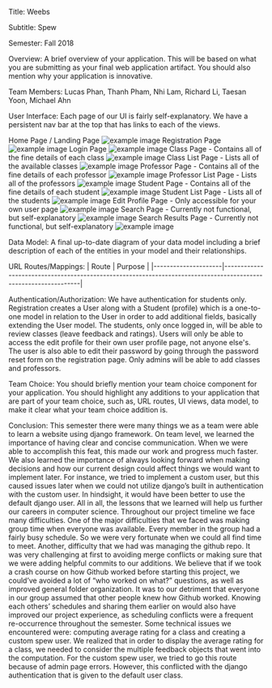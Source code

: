 Title: Weebs


Subtitle: Spew


Semester: Fall 2018


Overview: A brief overview of your application. This will be based on what you are submitting as your final web application artifact. You should also mention why your application is innovative.


Team Members: Lucas Phan, Thanh Pham, Nhi Lam, Richard Li, Taesan Yoon, Michael Ahn


User Interface: Each page of our UI is fairly self-explanatory. We have a persistent nav bar at the top that has links to each of the views.

Home Page / Landing Page
![example image](images_final/326HomePage.png)
Registration Page
![example image](images_final/326RegistrationPage.png)
Login Page
![example image](images_final/326LoginPage.png)
Class Page - Contains all of the fine details of each class
![example image](images_final/326ClassPage.png)
Class List Page - Lists all of the available classes
![example image](images_final/326ClassList.png)
Professor Page - Contains all of the fine details of each professor
![example image](images_final/326ProfessorPage.png)
Professor List Page - Lists all of the professors
![example image](images_final/326ProfessorList.png)
Student Page - Contains all of the fine details of each student
![example image](images_final/326StudentPage.png)
Student List Page - Lists all of the students
![example image](images_final/326StudentList.png)
Edit Profile Page - Only accessible for your own user page
![example image](images_final/326EditProfilePage.png)
Search Page - Currently not functional, but self-explanatory
![example image](images_final/326AdvancedSearch.png)
Search Results Page - Currently not functional, but self-explanatory
![example image](images_final/326SearchResultsPage.png)


Data Model: A final up-to-date diagram of your data model including a brief description of each of the entities in your model and their relationships.


URL Routes/Mappings: 
| Route               | Purpose                                                                                                        |
|---------------------|----------------------------------------------------------------------------------------------------------------|

Authentication/Authorization: We have authentication for students only. Registration creates a User along with a Student (profile) which is a one-to-one model in relation to the User in order to add additional fields, basically extending the User model. The students, only once logged in, will be able to review classes (leave feedback and ratings). Users will only be able to access the edit profile for their own user profile page, not anyone else's. The user is also able to edit their password by going through the password reset form on the registration page. Only admins will be able to add classes and professors.


Team Choice: You should briefly mention your team choice component for your application. You should highlight any additions to your application that are part of your team choice, such as, URL routes, UI views, data model, to make it clear what your team choice addition is.


Conclusion: This semester there were many things we as a team were able to learn  a website using django framework. On team level, we learned the importance of having clear and concise communication. When we were able to accomplish this feat, this made our work and progress much faster. We also learned the importance of always looking forward when making decisions and how our current design could affect things we would want to implement later. For instance, we tried to implement a custom user, but this caused issues later when we could not utilize django’s built in authentication with the custom user. In hindsight, it would have been better to use the default django user. All in all, the lessons that we learned will help us further our careers in computer science.
Throughout our project timeline we face many difficulties. One of the major difficulties that we faced was making group time when everyone was available. Every member in the group had a fairly busy schedule. So we were very fortunate when we could all find time to meet. Another, difficulty that we had was managing the github repo. It was very challenging at first to avoiding merge conflicts or making sure that we were adding helpful commits to our additions. 
We believe that if we took a crash course on how Github worked before starting this project, we could’ve avoided a lot of “who worked on what?” questions, as well as improved general folder organization. It was to our detriment that everyone in our group assumed that other people knew how Github worked. Knowing each others’ schedules and sharing them earlier on would also have improved our project experience, as scheduling conflicts were a frequent re-occurrence throughout the semester. Some technical issues we encountered were: computing average rating for a class and creating a custom spew user. We realized that in order to display the average rating for a class, we needed to consider the multiple feedback objects that went into the computation. For the custom spew user, we tried to go this route because of admin page errors. However, this conflicted with the django authentication that is given to the default user class.

